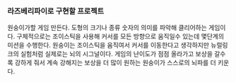 ### 라즈베리파이로 구현할 프로젝트
원숭이가할 게임 만든다. 도형의 크기나 종류 숫자의 의미를 파악해 클리어하는 게임이다. 구체적으로는 조이스틱을 사용해 커서를 모든 방향으로 움직일수 있는데 몇단계의 미션을 수행한다. 원숭이는 조이스틱을 움직여서 커서를 이동한다고 생각하지만 뉴럴링크의 실험처럼 실제로는 뇌의 시그널이다. 게임의 난이도가 점점 올라가고 보상을 갈수록 강하게 줘서 계속 강해지는 보상을 더 많이 원하는 원숭이가 스스로의 뇌파를 더 키운다.
